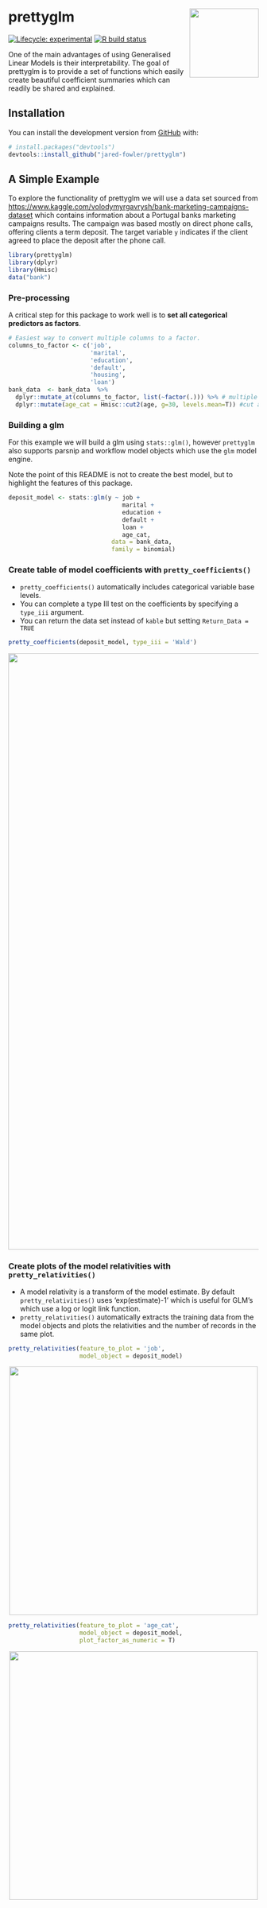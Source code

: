 
<!-- README.md is generated from README.Rmd. Please edit that file -->

# prettyglm <img src='man/figures/logo.png' align="right" height="139" />

<!-- badges: start -->

[![Lifecycle:
experimental](https://img.shields.io/badge/lifecycle-experimental-orange.svg)](https://www.tidyverse.org/lifecycle/#experimental)
[![R build
status](https://github.com/jared-fowler/prettyglm/workflows/R-CMD-check/badge.svg)](https://github.com/jared-fowler/prettyglm/actions)
<!-- badges: end -->

One of the main advantages of using Generalised Linear Models is their
interpretability. The goal of prettyglm is to provide a set of functions
which easily create beautiful coefficient summaries which can readily be
shared and explained.

## Installation

You can install the development version from
[GitHub](https://github.com/) with:

``` r
# install.packages("devtools")
devtools::install_github("jared-fowler/prettyglm")
```

## A Simple Example

To explore the functionality of prettyglm we will use a data set sourced
from
<https://www.kaggle.com/volodymyrgavrysh/bank-marketing-campaigns-dataset>
which contains information about a Portugal banks marketing campaigns
results. The campaign was based mostly on direct phone calls, offering
clients a term deposit. The target variable `y` indicates if the client
agreed to place the deposit after the phone call.

``` r
library(prettyglm)
library(dplyr)
library(Hmisc)
data("bank")
```

### Pre-processing

A critical step for this package to work well is to **set all
categorical predictors as factors**.

``` r
# Easiest way to convert multiple columns to a factor.
columns_to_factor <- c('job',
                       'marital',
                       'education',
                       'default',
                       'housing',
                       'loan')
bank_data  <- bank_data  %>%
  dplyr::mutate_at(columns_to_factor, list(~factor(.))) %>% # multiple columns to factor
  dplyr::mutate(age_cat = Hmisc::cut2(age, g=30, levels.mean=T)) #cut age variable into categories
```

### Building a glm

For this example we will build a glm using `stats::glm()`, however
`prettyglm` also supports parsnip and workflow model objects which use
the `glm` model engine.

Note the point of this README is not to create the best model, but to
highlight the features of this package.

``` r
deposit_model <- stats::glm(y ~ job +
                                marital +
                                education +
                                default +
                                loan +
                                age_cat,
                             data = bank_data,
                             family = binomial)
```

### Create table of model coefficients with `pretty_coefficients()`

  - `pretty_coefficients()` automatically includes categorical variable
    base levels.
  - You can complete a type III test on the coefficients by specifying a
    `type_iii` argument.
  - You can return the data set instead of `kable` but setting
    `Return_Data = TRUE`

<!-- end list -->

``` r
pretty_coefficients(deposit_model, type_iii = 'Wald')
```

<p align="center">

<img src= './man/figures/full_table.png' height="1200" width = "600" align="center"/>

</p>

### Create plots of the model relativities with `pretty_relativities()`

  - A model relativity is a transform of the model estimate. By default
    `pretty_relativities()` uses ‘exp(estimate)-1’ which is useful for
    GLM’s which use a log or logit link function.
  - `pretty_relativities()` automatically extracts the training data
    from the model objects and plots the relativities and the number of
    records in the same plot.

<!-- end list -->

``` r
pretty_relativities(feature_to_plot = 'job',
                    model_object = deposit_model)
```

<p align="center">

<img src= './man/figures/job_rel.png' height="500" align="center"/>

</p>

``` r
pretty_relativities(feature_to_plot = 'age_cat',
                    model_object = deposit_model,
                    plot_factor_as_numeric = T)
```

<p align="center">

<img src= './man/figures/age_rels.png' height="500" align="center"/>

</p>
